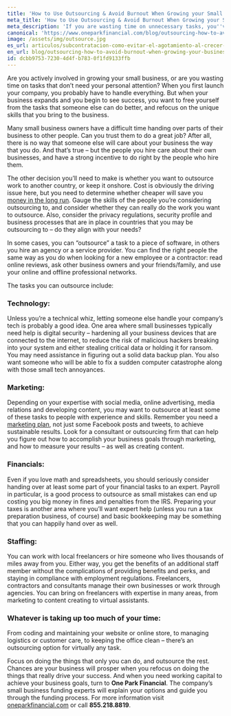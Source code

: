 ```yaml
---
title: 'How to Use Outsourcing & Avoid Burnout When Growing your Small Business'
meta_title: 'How to Use Outsourcing & Avoid Burnout When Growing your Small Business'
meta_description: 'If you are wasting time on unnecessary tasks, you''ve might need to consider outsourcing as part of your strategy to grow your business more efficiently. Read more and learn how.'
canonical: 'https://www.oneparkfinancial.com/blog/outsourcing-how-to-avoid-burnout-when-growing-your-business'
image: /assets/img/outsource.jpg
es_url: articulos/subcontratacion-como-evitar-el-agotamiento-al-crecer-su-empresa
en_url: blog/outsourcing-how-to-avoid-burnout-when-growing-your-business
id: dcbb9753-7230-4d4f-b783-0f1fd9133ffb
---
```

Are you actively involved in growing your small business, or are you wasting time on tasks that don’t need your personal attention? When you first launch your company, you probably have to handle everything. But when your business expands and you begin to see success, you want to free yourself from the tasks that someone else can do better, and refocus on the unique skills that you bring to the business. 

Many small business owners have a difficult time handing over parts of their business to other people. Can you trust them to do a great job?  After all, there is no way that someone else will care about your business the way that you do. And that’s true – but the people you hire care about their own businesses, and have a strong incentive to do right by the people who hire them. 

The other decision you’ll need to make is whether you want to outsource work to another country, or keep it onshore. Cost is obviously the driving issue here, but you need to determine whether cheaper will save you [money in the long run](https://www.oneparkfinancial.com/pre-qualification). Gauge the skills of the people you’re considering outsourcing to, and consider whether they can really do the work you want to outsource. Also, consider the privacy regulations, security profile and business processes that are in place in countries that you may be outsourcing to – do they align with your needs?

In some cases, you can “outsource” a task to a piece of software, in others you hire an agency or a service provider. You can find the right people the same way as you do when looking for a new employee or a contractor: read online reviews, ask other business owners and your friends/family, and use your online and offline professional networks. 

The tasks you can outsource include:

### Technology:
Unless you’re a technical whiz, letting someone else handle your company’s tech is probably a good idea. One area where small businesses typically need help is digital security – hardening all your business devices that are connected to the internet, to reduce the risk of malicious hackers breaking into your system and either stealing critical data or holding it for ransom. You may need assistance in figuring out a solid data backup plan. You also want someone who will be able to fix a sudden computer catastrophe along with those small tech annoyances. 

### Marketing:
Depending on your expertise with social media, online advertising, media relations and developing content, you may want to outsource at least some of these tasks to people with experience and skills. Remember you need a [marketing plan](https://www.oneparkfinancial.com/blog/how-to-create-a-content-marketing-strategy-for-your-business), not just some Facebook posts and tweets, to achieve sustainable results. Look for a consultant or outsourcing firm that can help you figure out how to accomplish your business goals through marketing, and how to measure your results – as well as creating content.

### Financials:
Even if you love math and spreadsheets, you should seriously consider handing over at least some part of your financial tasks to an expert. Payroll in particular, is a good process to outsource as small mistakes can end up costing you big money in fines and penalties from the IRS. Preparing your taxes is another area where you’ll want expert help (unless you run a tax preparation business, of course) and basic bookkeeping may be something that you can happily hand over as well.

### Staffing: 
You can work with local freelancers or hire someone who lives thousands of miles away from you. Either way, you get the benefits of an additional staff member without the complications of providing benefits and perks, and staying in compliance with employment regulations. Freelancers, contractors and consultants manage their own businesses or work through agencies. You can bring on freelancers with expertise in many areas, from marketing to content creating to virtual assistants. 

### Whatever is taking up too much of your time:
From coding and maintaining your website or online store, to managing logistics or customer care, to keeping the office clean – there’s an outsourcing option for virtually any task.

Focus on doing the things that only you can do, and outsource the rest. Chances are your business will prosper when you refocus on doing the things that really drive your success. And when you need working capital to achieve your business goals, turn to **One Park Financial**. The company’s small business funding experts will explain your options and guide you through the funding process. For more information visit [oneparkfinancial.com](https://www.oneparkfinancial.com/) or call **855.218.8819**.